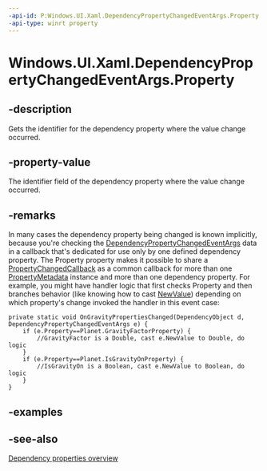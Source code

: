 ```yaml
---
-api-id: P:Windows.UI.Xaml.DependencyPropertyChangedEventArgs.Property
-api-type: winrt property
---
```


<!-- Property syntax
public Windows.UI.Xaml.DependencyProperty Property { get; }
-->

# Windows.UI.Xaml.DependencyPropertyChangedEventArgs.Property

## -description
Gets the identifier for the dependency property where the value change occurred.



## -property-value
The identifier field of the dependency property where the value change occurred.

## -remarks
In many cases the dependency property being changed is known implicitly, because you're checking the [DependencyPropertyChangedEventArgs](dependencypropertychangedeventargs.md) data in a callback that's dedicated for use only by one defined dependency property. The Property property makes it possible to share a [PropertyChangedCallback](propertychangedcallback.md) as a common callback for more than one [PropertyMetadata](propertymetadata.md) instance and more than one dependency property. For example, you might have handler logic that first checks Property and then branches behavior (like knowing how to cast [NewValue](dependencypropertychangedeventargs_newvalue.md)) depending on which property's change invoked the handler in this event case:

```
private static void OnGravityPropertiesChanged(DependencyObject d, DependencyPropertyChangedEventArgs e) {
    if (e.Property==Planet.GravityFactorProperty) {
        //GravityFactor is a Double, cast e.NewValue to Double, do logic
    }
    if (e.Property==Planet.IsGravityOnProperty) {
        //IsGravityOn is a Boolean, cast e.NewValue to Boolean, do logic
    }
}
```



## -examples

## -see-also
[Dependency properties overview](/windows/uwp/xaml-platform/dependency-properties-overview)
